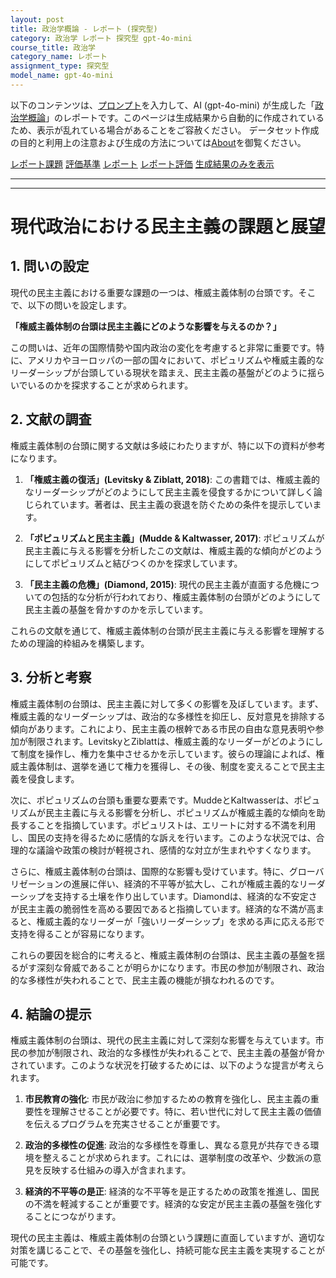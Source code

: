 ```yaml
---
layout: post
title: 政治学概論 - レポート (探究型)
category: 政治学 レポート 探究型 gpt-4o-mini
course_title: 政治学
category_name: レポート
assignment_type: 探究型
model_name: gpt-4o-mini
---
```


以下のコンテンツは、[プロンプト](http://127.0.0.1:8000/generated/政治学/gpt-4o-mini/prompt_レポート-探究型.md)を入力して、AI (gpt-4o-mini) が生成した「[政治学概論](/contents/政治学/)」のレポートです。このページは生成結果から自動的に作成されているため、表示が乱れている場合があることをご容赦ください。
データセット作成の目的と利用上の注意および生成の方法については[About](/About)を御覧ください。

[レポート課題](../レポート課題-探究型)
[評価基準](../評価基準-探究型)
[レポート](../レポート-探究型)
[レポート評価](../レポート評価-探究型)
[生成結果のみを表示](http://127.0.0.1:8000/generated/政治学/gpt-4o-mini/レポート-探究型.md)
  

***
***
  
# 現代政治における民主主義の課題と展望

## 1. 問いの設定

現代の民主主義における重要な課題の一つは、権威主義体制の台頭です。そこで、以下の問いを設定します。

**「権威主義体制の台頭は民主主義にどのような影響を与えるのか？」**

この問いは、近年の国際情勢や国内政治の変化を考慮すると非常に重要です。特に、アメリカやヨーロッパの一部の国々において、ポピュリズムや権威主義的なリーダーシップが台頭している現状を踏まえ、民主主義の基盤がどのように揺らいでいるのかを探求することが求められます。

## 2. 文献の調査

権威主義体制の台頭に関する文献は多岐にわたりますが、特に以下の資料が参考になります。

1. **「権威主義の復活」(Levitsky & Ziblatt, 2018)**: この書籍では、権威主義的なリーダーシップがどのようにして民主主義を侵食するかについて詳しく論じられています。著者は、民主主義の衰退を防ぐための条件を提示しています。

2. **「ポピュリズムと民主主義」(Mudde & Kaltwasser, 2017)**: ポピュリズムが民主主義に与える影響を分析したこの文献は、権威主義的な傾向がどのようにしてポピュリズムと結びつくのかを探求しています。

3. **「民主主義の危機」(Diamond, 2015)**: 現代の民主主義が直面する危機についての包括的な分析が行われており、権威主義体制の台頭がどのようにして民主主義の基盤を脅かすのかを示しています。

これらの文献を通じて、権威主義体制の台頭が民主主義に与える影響を理解するための理論的枠組みを構築します。

## 3. 分析と考察

権威主義体制の台頭は、民主主義に対して多くの影響を及ぼしています。まず、権威主義的なリーダーシップは、政治的な多様性を抑圧し、反対意見を排除する傾向があります。これにより、民主主義の根幹である市民の自由な意見表明や参加が制限されます。LevitskyとZiblattは、権威主義的なリーダーがどのようにして制度を操作し、権力を集中させるかを示しています。彼らの理論によれば、権威主義体制は、選挙を通じて権力を獲得し、その後、制度を変えることで民主主義を侵食します。

次に、ポピュリズムの台頭も重要な要素です。MuddeとKaltwasserは、ポピュリズムが民主主義に与える影響を分析し、ポピュリズムが権威主義的な傾向を助長することを指摘しています。ポピュリストは、エリートに対する不満を利用し、国民の支持を得るために感情的な訴えを行います。このような状況では、合理的な議論や政策の検討が軽視され、感情的な対立が生まれやすくなります。

さらに、権威主義体制の台頭は、国際的な影響も受けています。特に、グローバリゼーションの進展に伴い、経済的不平等が拡大し、これが権威主義的なリーダーシップを支持する土壌を作り出しています。Diamondは、経済的な不安定さが民主主義の脆弱性を高める要因であると指摘しています。経済的な不満が高まると、権威主義的なリーダーが「強いリーダーシップ」を求める声に応える形で支持を得ることが容易になります。

これらの要因を総合的に考えると、権威主義体制の台頭は、民主主義の基盤を揺るがす深刻な脅威であることが明らかになります。市民の参加が制限され、政治的な多様性が失われることで、民主主義の機能が損なわれるのです。

## 4. 結論の提示

権威主義体制の台頭は、現代の民主主義に対して深刻な影響を与えています。市民の参加が制限され、政治的な多様性が失われることで、民主主義の基盤が脅かされています。このような状況を打破するためには、以下のような提言が考えられます。

1. **市民教育の強化**: 市民が政治に参加するための教育を強化し、民主主義の重要性を理解させることが必要です。特に、若い世代に対して民主主義の価値を伝えるプログラムを充実させることが重要です。

2. **政治的多様性の促進**: 政治的な多様性を尊重し、異なる意見が共存できる環境を整えることが求められます。これには、選挙制度の改革や、少数派の意見を反映する仕組みの導入が含まれます。

3. **経済的不平等の是正**: 経済的な不平等を是正するための政策を推進し、国民の不満を軽減することが重要です。経済的な安定が民主主義の基盤を強化することにつながります。

現代の民主主義は、権威主義体制の台頭という課題に直面していますが、適切な対策を講じることで、その基盤を強化し、持続可能な民主主義を実現することが可能です。
